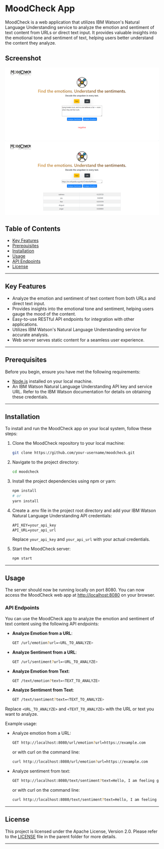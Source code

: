 # MoodCheck App

MoodCheck is a web application that utilizes IBM Watson's Natural Language Understanding service to analyze the emotion and sentiment of text content from URLs or direct text input. It provides valuable insights into the emotional tone and sentiment of text, helping users better understand the content they analyze.

## Screenshot

![MoodCheck webpage (text-input mode)](./moodCheckClient/public/screenshot_1.png)
![MoodCheck webpage (URL-input mode)](./moodCheckClient/public/screenshot_2.png)

## Table of Contents

- [Key Features](#key-features)
- [Prerequisites](#prerequisites)
- [Installation](#installation)
- [Usage](#usage)
- [API Endpoints](#api-endpoints)
- [License](#license)

---

## Key Features

- Analyze the emotion and sentiment of text content from both URLs and direct text input.
- Provides insights into the emotional tone and sentiment, helping users gauge the mood of the content.
- Easy-to-use RESTful API endpoints for integration with other applications.
- Utilizes IBM Watson's Natural Language Understanding service for accurate analysis.
- Web server serves static content for a seamless user experience.

---

## Prerequisites

Before you begin, ensure you have met the following requirements:

- [Node.js](https://nodejs.org/) installed on your local machine.
- An IBM Watson Natural Language Understanding API key and service URL. Refer to the IBM Watson documentation for details on obtaining these credentials.

---

## Installation

To install and run the MoodCheck app on your local system, follow these steps:

1. Clone the MoodCheck repository to your local machine:

    ```bash
    git clone https://github.com/your-username/moodcheck.git
    ```

2. Navigate to the project directory:

    ```bash
    cd moodcheck
    ```

3. Install the project dependencies using npm or yarn:

    ```bash
    npm install
    # or
    yarn install
    ```

4. Create a .env file in the project root directory and add your IBM Watson Natural Language Understanding API credentials:

    ```env
    API_KEY=your_api_key
    API_URL=your_api_url
    ```

    Replace `your_api_key` and `your_api_url` with your actual credentials.

5. Start the MoodCheck server:

    ```bash
    npm start
    ```

---

## Usage

The server should now be running locally on port 8080. You can now access the MoodCheck web app at <http://localhost:8080> on your browser.

### API Endpoints

You can use the MoodCheck app to analyze the emotion and sentiment of text content using the following API endpoints:

- **Analyze Emotion from a URL**:

    ```bash
    GET /url/emotion?url=<URL_TO_ANALYZE>
    ```

- **Analyze Sentiment from a URL**:

    ```bash
    GET /url/sentiment?url=<URL_TO_ANALYZE>
    ```

- **Analyze Emotion from Text**:

    ```bash
    GET /text/emotion?text=<TEXT_TO_ANALYZE>
    ```

- **Analyze Sentiment from Text**:

    ```bash
    GET /text/sentiment?text=<TEXT_TO_ANALYZE>
    ```

Replace `<URL_TO_ANALYZE>` and `<TEXT_TO_ANALYZE>` with the URL or text you want to analyze.

Example usage:

- Analyze emotion from a URL:

    ```bash
    GET http://localhost:8080/url/emotion?url=https://example.com
    ```

    or with curl on the command line:

    ```bash
    curl http://localhost:8080/url/emotion?url=https://example.com
    ```

- Analyze sentiment from text:

    ```bash
    GET http://localhost:8080/text/sentiment?text=Hello, I am feeling great today!
    ```

    or with curl on the command line:

    ```bash
    curl http://localhost:8080/text/sentiment?text=Hello, I am feeling great today!
    ```

---

## License

This project is licensed under the Apache License, Version 2.0. Please refer to the [LICENSE](../LICENSE) file in the parent folder for more details.

---
